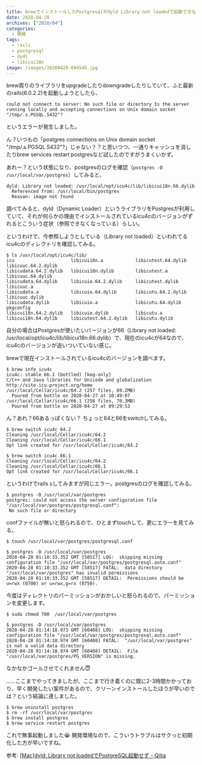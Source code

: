 ```yaml
---
title: brewでインストールしたPostgresqlがdyld Library not loadedで起動できないエラーに遭遇 -> 結局クリーンインストールで解決
date: 2020-04-28
archives: ["2020/04"]
categories:
  - 開発
tags: 
  - rails
  - postgresql
  - dydl
  - libicui18n
image: /images/20200428-094545.jpg
---
```

brew周りのライブラリをupgradeしたりdowngradeしたりしていて、ふと最新のrails(6.0.2.2)を起動しようとしたら、

```
could not connect to server: No such file or directory Is the server running locally and accepting connections on Unix domain socket "/tmp/.s.PGSQL.5432"?
```

というエラーが発生しました。

ん？いつもの「postgres connections on Unix domain socket "/tmp/.s.PGSQL.5432"?」じゃない？？と思いつつ、一通りキャッシュを消したりbrew services restart postgresなど試したのですがうまくいかず。

あれー？という状態になり、postgresのログを確認（`postgres -D /usr/local/var/postgres`）してみると、

```
dyld: Library not loaded: /usr/local/opt/icu4c/lib/libicui18n.66.dylib
  Referenced from: /usr/local/bin/postgres
  Reason: image not found
```

調べてみると、dyld（Dynamic Loader）というライブラリをPostgresが利用していて、それが何らかの理由でインストールされているicu4cのバージョンがずれるとこういう症状（参照できなくなっている）らしい。

というわけで、今参照しようとしている（Library not loaded）といわれてるicu4cのディレクトリを確認してみる。

```
$ ls /usr/local/opt/icu4c/lib/
icu                     libicui18n.a            libicutest.64.dylib     libicuuc.64.2.dylib
libicudata.64.2.dylib   libicui18n.dylib        libicutest.a            libicuuc.64.dylib
libicudata.64.dylib     libicuio.64.2.dylib     libicutest.dylib        libicuuc.a
libicudata.a            libicuio.64.dylib       libicutu.64.2.dylib     libicuuc.dylib
libicudata.dylib        libicuio.a              libicutu.64.dylib       pkgconfig
libicui18n.64.2.dylib   libicuio.dylib          libicutu.a
libicui18n.64.dylib     libicutest.64.2.dylib   libicutu.dylib
```

自分の場合はPostgresが使いたいバージョンが66（Library not loaded: /usr/local/opt/icu4c/lib/libicui18n.66.dylib）で、現在のicu4cが64なので、icu4cのバージョンが追いついていない感じ。

brewで現在インストールされているicu4cのバージョンを調べます。

```
$ brew info icu4c
icu4c: stable 66.1 (bottled) [keg-only]
C/C++ and Java libraries for Unicode and globalization
http://site.icu-project.org/home
/usr/local/Cellar/icu4c/64.2 (257 files, 69.2MB)
  Poured from bottle on 2020-04-27 at 10:49:07
/usr/local/Cellar/icu4c/66.1 (258 files, 70.3MB)
  Poured from bottle on 2020-04-27 at 09:29:53
```

ん？あれ？66あるっぽくない？ ちょっと64と66をswitchしてみる。

```
$ brew switch icu4c 64.2
Cleaning /usr/local/Cellar/icu4c/64.2
Cleaning /usr/local/Cellar/icu4c/66.1
Opt link created for /usr/local/Cellar/icu4c/64.2

$ brew switch icu4c 66.1
Cleaning /usr/local/Cellar/icu4c/64.2
Cleaning /usr/local/Cellar/icu4c/66.1
Opt link created for /usr/local/Cellar/icu4c/66.1
```

というわけでrails sしてみますが同じエラー。postgresのログを確認してみる。

```
$ postgres -D /usr/local/var/postgres
postgres: could not access the server configuration file "/usr/local/var/postgres/postgresql.conf":
 No such file or directory
```

confファイルが無いと怒られるので、ひとまずtouchして、更にエラーを見てみる。

```
$ touch /usr/local/var/postgres/postgresql.conf

$ postgres -D /usr/local/var/postgres          
2020-04-28 01:10:33.352 GMT [58517] LOG:  skipping missing configuration file "/usr/local/var/postgres/postgresql.auto.conf"
2020-04-28 01:10:33.352 GMT [58517] FATAL:  data directory "/usr/local/var/postgres" has invalid permissions
2020-04-28 01:10:33.352 GMT [58517] DETAIL:  Permissions should be u=rwx (0700) or u=rwx,g=rx (0750).
```

今度はディレクトリのパーミッションがおかしいと怒られるので、パーミッションを変更します。

```
$ sudo chmod 700  /usr/local/var/postgres

$ postgres -D /usr/local/var/postgres    
2020-04-28 01:14:18.973 GMT [60408] LOG:  skipping missing configuration file "/usr/local/var/postgres/postgresql.auto.conf"
2020-04-28 01:14:18.974 GMT [60408] FATAL:  "/usr/local/var/postgres" is not a valid data directory
2020-04-28 01:14:18.974 GMT [60408] DETAIL:  File "/usr/local/var/postgres/PG_VERSION" is missing.
```

なかなかゴールさせてくれません😇

……ここまでやってきましたが、ここまで行き着くのに既に2-3時間かかっており、早く開発したい案件があるので、クリーンインストールしたほうが早いのでは？という結論に達しました。

```
$ brew uninstall postgres
$ rm -rf /usr/local/var/postgres
$ brew install postgres
$ brew service restart postgres
```

これで無事起動しました😭 開発環境なので、こういうトラブルはサクっと初期化した方が早いですね。

参考: [\[Mac\]dyld: Library not loadedでPostgreSQL起動せず - Qiita](https://qiita.com/eightfoursix/items/bf11693b085eced95e29)
